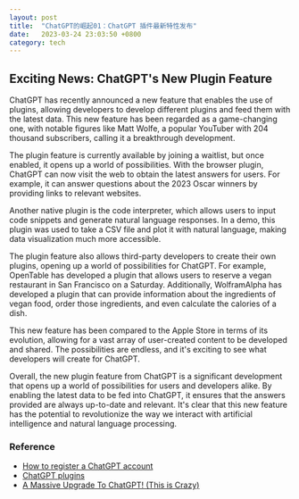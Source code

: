 ```yaml
---
layout: post
title:  "ChatGPT的崛起01：ChatGPT 插件最新特性发布"
date:   2023-03-24 23:03:50 +0800
category: tech
---
```


## Exciting News: ChatGPT's New Plugin Feature

ChatGPT has recently announced a new feature that enables the use of plugins, allowing developers to develop different plugins and feed them with the latest data. This new feature has been regarded as a game-changing one, with notable figures like Matt Wolfe, a popular YouTuber with 204 thousand subscribers, calling it a breakthrough development.

The plugin feature is currently available by joining a waitlist, but once enabled, it opens up a world of possibilities. With the browser plugin, ChatGPT can now visit the web to obtain the latest answers for users. For example, it can answer questions about the 2023 Oscar winners by providing links to relevant websites.

Another native plugin is the code interpreter, which allows users to input code snippets and generate natural language responses. In a demo, this plugin was used to take a CSV file and plot it with natural language, making data visualization much more accessible.

The plugin feature also allows third-party developers to create their own plugins, opening up a world of possibilities for ChatGPT. For example, OpenTable has developed a plugin that allows users to reserve a vegan restaurant in San Francisco on a Saturday. Additionally, WolframAlpha has developed a plugin that can provide information about the ingredients of vegan food, order those ingredients, and even calculate the calories of a dish.

This new feature has been compared to the Apple Store in terms of its evolution, allowing for a vast array of user-created content to be developed and shared. The possibilities are endless, and it's exciting to see what developers will create for ChatGPT.

Overall, the new plugin feature from ChatGPT is a significant development that opens up a world of possibilities for users and developers alike. By enabling the latest data to be fed into ChatGPT, it ensures that the answers provided are always up-to-date and relevant. It's clear that this new feature has the potential to revolutionize the way we interact with artificial intelligence and natural language processing.

### Reference

- [How to register a ChatGPT account](https://www.myfreax.com/how-to-register-a-chatgpt-account/)
- [ChatGPT plugins](https://openai.com/blog/chatgpt-plugins)
- [A Massive Upgrade To ChatGPT! (This is Crazy)](https://www.youtube.com/watch?v=ZSfwgKDcGKY)